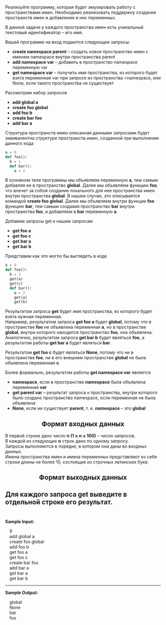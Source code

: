 Реализуйте программу, которая будет эмулировать работу с пространствами имен. Необходимо 
реализовать поддержку создания пространств имен и добавление в них переменных.

В данной задаче у каждого пространства имен есть уникальный текстовый идентификатор – его имя.

Вашей программе на вход подаются следующие запросы:
* **create namespace parent** –  создать новое пространство имен с именем namespace
внутри пространства parent
* **add namespace var** – добавить в пространство namespace переменную var
* **get namespace var** – получить имя пространства, из которого будет взята переменная 
var при запросе из пространства 
<namespace, или None, если такого пространства не существует

Рассмотрим набор запросов
* **add global a**
* **create foo global**
* **add foo b**
* **create bar foo**
* **add bar a**  

Структура пространств имен описанная данными запросами будет эквивалентна структуре пространств имен, 
созданной при выполнении данного кода
```python
a = 0
def foo():
  b = 1
  def bar():
    a = 2
```
В основном теле программы мы объявляем переменную **a**, тем самым добавляя ее в пространство 
**global**. Далее мы объявляем функцию **foo**, что влечет за собой создание локального для нее 
пространства имен внутри пространства **global**. В нашем случае, это описывается командой 
**create foo global**. Далее мы объявляем внутри функции **foo** функцию **bar**, тем самым создавая 
пространство **bar** внутри пространства **foo**, и добавляем в **bar** переменную **a**.

Добавим запросы get к нашим запросам
* **get foo a**
* **get foo c**
* **get bar a**
* **get bar b**

Представим как это могло бы выглядеть в коде
```python
a = 0
def foo():
  b = 1
  get(a)
  get(c)
  def bar():
    a = 2
    get(a)
    get(b)
```
Результатом запроса **get** будет имя пространства, из которого будет взята нужная переменная.  
Например, результатом запроса **get foo a** будет **global**, потому что в пространстве 
**foo** не объявлена переменная **a**, но в пространстве **global**, внутри которого находится 
пространство **foo**, она объявлена. Аналогично, результатом запроса **get bar b** будет 
являться **foo**, а результатом работы **get bar a** будет являться **bar**.

Результатом **get foo c** будет являться **None**, потому что ни в пространстве **foo**, 
ни в его внешнем пространстве **global** не была объявлена переменная **с**.

Более формально, результатом работы **get namespace var** является
* **namespace**, если в пространстве **namespace** была объявлена переменная **var**
* **get parent var** – результат запроса к пространству, внутри которого было 
создано пространство namespace, если переменная не была объявлена
* **None**, если не существует **parent**, т. е. **namespace** – это **global**
## <center>Формат входных данных</center>
В первой строке дано число **n (1 ≤ n ≤ 100)** – число запросов.  
В каждой из следующих **n** строк дано по одному запросу.  
Запросы выполняются в порядке, в котором они даны во входных данных.  
Имена пространства имен и имена переменных представляют из себя строки длины не более 10, 
состоящие из строчных латинских букв.
## <center>Формат выходных данных</center>
Для каждого запроса **get** выведите в отдельной строке его результат.
<br>
<br>
---
**Sample Input:**
<p style="margin-left:1em">
9<br>
add global a<br>
create foo global<br>
add foo b<br>
get foo a<br>
get foo c<br>
create bar foo<br>
add bar a<br>
get bar a<br>
get bar b<br>
</p>

---
**Sample Output:**
<p style="margin-left:1em">
global<br>
None<br>
bar<br>
foo<br>
</p>